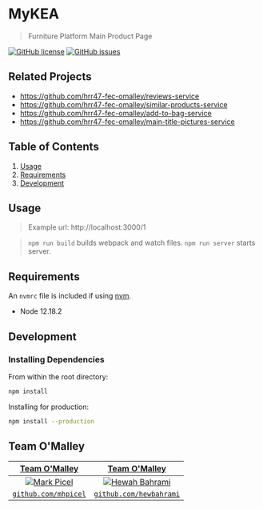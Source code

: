# MyKEA

> Furniture Platform Main Product Page

[![GitHub license](https://img.shields.io/github/license/Naereen/StrapDown.js.svg)](https://github.com/Naereen/StrapDown.js/blob/master/LICENSE)
[![GitHub issues](https://img.shields.io/github/issues/Naereen/StrapDown.js.svg)](https://GitHub.com/Naereen/StrapDown.js/issues/)


## Related Projects

  - https://github.com/hrr47-fec-omalley/reviews-service
  - https://github.com/hrr47-fec-omalley/similar-products-service
  - https://github.com/hrr47-fec-omalley/add-to-bag-service
  - https://github.com/hrr47-fec-omalley/main-title-pictures-service

## Table of Contents

1. [Usage](#Usage)
2. [Requirements](#requirements)
3. [Development](#development)

## Usage

> Example url:
> http://localhost:3000/1

> `npm run build` builds webpack and watch files.
> `npm run server` starts server.

## Requirements

An `nvmrc` file is included if using [nvm](https://github.com/creationix/nvm).

- Node 12.18.2

## Development

### Installing Dependencies

From within the root directory:

```sh
npm install
```

Installing for production:
```sh
npm install --production
```

## Team O'Malley

| <a href="https://github.com/mhpicel" target="_blank">**Team O'Malley**</a> | <a href="https://github.com/hewbahrami" target="_blank">**Team O'Malley**</a> |
| :---: |:---:|
| [![Mark Picel](https://avatars0.githubusercontent.com/u/25255730?s=200)](https://github.com/mhpicel)    | [![Hewah Bahrami](https://avatars1.githubusercontent.com/u/47835764?s=200)](https://github.com/hewbahrami) |
| <a href="https://github.com/mhpicel" target="_blank">`github.com/mhpicel`</a> | <a href="https://github.com/hewbahrami" target="_blank">`github.com/hewbahrami`</a> |